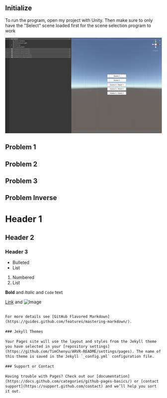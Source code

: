 ## Initialize

To run the program, open my project with Unity. Then make sure to only have the "Select" scene loaded first for the scene selection program to work

![How to Init](https://github.com/TimChenyu/ARVR-README/blob/main/arvr%20pics/HT%20-%20Init.png)

## Problem 1
## Problem 2
## Problem 3
## Problem Inverse

# Header 1
## Header 2
### Header 3

- Bulleted
- List

1. Numbered
2. List

**Bold** and _Italic_ and `Code` text

[Link](url) and ![Image](src)
```

For more details see [GitHub Flavored Markdown](https://guides.github.com/features/mastering-markdown/).

### Jekyll Themes

Your Pages site will use the layout and styles from the Jekyll theme you have selected in your [repository settings](https://github.com/TimChenyu/ARVR-README/settings/pages). The name of this theme is saved in the Jekyll `_config.yml` configuration file.

### Support or Contact

Having trouble with Pages? Check out our [documentation](https://docs.github.com/categories/github-pages-basics/) or [contact support](https://support.github.com/contact) and we’ll help you sort it out.
